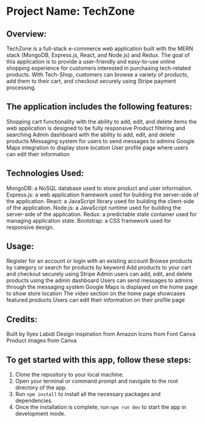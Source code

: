 # Project Name: TechZone

## Overview:
TechZone is a full-stack e-commerce web application built with the MERN stack (MongoDB, Express.js, React, and Node.js) and Redux. The goal of this application is to provide a user-friendly and easy-to-use online shopping experience for customers interested in purchasing tech-related products. With Tech-Shop, customers can browse a variety of products, add them to their cart, and checkout securely using Stripe payment processing.

## The application includes the following features:
Shopping cart functionality with the ability to add, edit, and delete items
the web application is designed to be fully responsive
Product filtering and searching
Admin dashboard with the ability to add, edit, and delete products
Messaging system for users to send messages to admins
Google Maps integration to display store location
User profile page where users can edit their information

## Technologies Used:
MongoDB: a NoSQL database used to store product and user information.
Express.js: a web application framework used for building the server-side of the application.
React: a JavaScript library used for building the client-side of the application.
Node.js: a JavaScript runtime used for building the server-side of the application.
Redux: a predictable state container used for managing application state.
Bootstrap: a CSS framework used for responsive design.

## Usage:
Register for an account or login with an existing account
Browse products by category or search for products by keyword
Add products to your cart and checkout securely using Stripe
Admin users can add, edit, and delete products using the admin dashboard
Users can send messages to admins through the messaging system
Google Maps is displayed on the home page to show store location
The video section on the home page showcases featured products
Users can edit their information on their profile page

## Credits:
Built by Ilyes Labidi
Design inspiration from Amazon
Icons from Font Canva
Product images from Canva

## To get started with this app, follow these steps:

1. Clone the repository to your local machine.
2. Open your terminal or command prompt and navigate to the root directory of the app.
3. Run `npm install` to install all the necessary packages and dependencies.
4. Once the installation is complete, run `npm run dev` to start the app in development mode.
